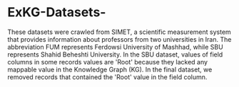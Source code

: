 # ExKG-Datasets-

These datasets were crawled from SIMET, a scientific measurement system that provides information about professors from two universities in Iran. The abbreviation FUM represents Ferdowsi University of Mashhad, while SBU represents Shahid Beheshti University. In the SBU dataset, values of field columns in some records values are  'Root' because they lacked any mappable value in the Knowledge Graph (KG). In the final dataset, we removed records that contained the 'Root' value in the field column.
